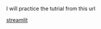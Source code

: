 I will practice the tutrial from this url 

[streamlit](https://towardsdatascience.com/streamlit-hands-on-from-zero-to-your-first-awesome-web-app-2c28f9f4e214)


